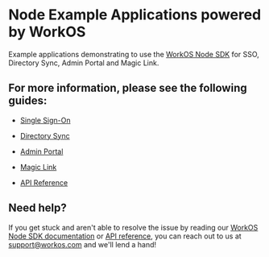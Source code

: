 # Node Example Applications powered by WorkOS

Example applications demonstrating to use the [WorkOS Node SDK](https://github.com/workos-inc/workos-node) for SSO, Directory Sync, Admin Portal and Magic Link.

## For more information, please see the following guides:

- [Single Sign-On](https://workos.com/docs/sso/guide)
- [Directory Sync](https://workos.com/docs/directory-sync/guide)
- [Admin Portal](https://workos.com/docs/admin-portal/guide)
- [Magic Link](https://workos.com/docs/magic-link/guide)

- [API Reference](https://workos.com/docs/reference)

## Need help?

If you get stuck and aren't able to resolve the issue by reading our [WorkOS Node SDK documentation](https://docs.workos.com/sdk/node) or [API reference](https://workos.com/docs/reference), you can reach out to us at support@workos.com and we'll lend a hand!
